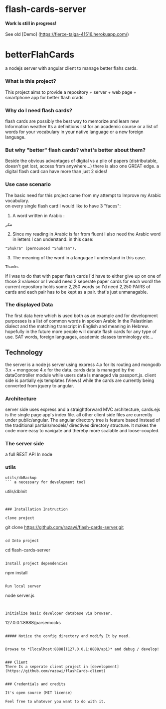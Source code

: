 # flash-cards-server

#### Work Is still in progress!

See old [Demo] (https://fierce-taiga-41516.herokuapp.com/)

# betterFlahCards
a nodejs server with angular client to manage better flahs cards.

### What is this project?
This project aims to provide a repository + server + web page + smartphone app for better flash crads.

### Why do I need flash cards?
flash cards are possibly the best way to memorize and learn new Information weather Its a definitions list for an academic course or a list of words for your vocabulary in your native language or a new foreign language.     

### But why "better" flash cards? what's better about them?
Beside the obvious advantages of digital vs a pile of papers (distributable, doesn't get lost, access from anywhere...)
there is also one GREAT edge. a digital flash card can have more than just 2 sides!    

### Use case scenario
The basic need for this project came from my attempt to Improve my Arabic vocabulary.    
on every single flash card I would like to have 3 "faces":

1) A word written in Arabic :
```
شكر
```

2) Since my reading in Arabic is far from fluent I also need the Arabic word in letters I can understand. in this case:
```
"Shukra" (pernounced "Shukran").
```

3) The meaning of the word in a langugae I understand in this case.
```
Thanks
```

If I was to do that with paper flash cards I'd have to either give up on one of those 3 valuesor or I would need 2 seperate
paper cards for each word! the current repository holds some 2,250 words so I'd need 2,250 PAIRS of cards and each pair has to be kept as a pair. that's just unmanagable.

### The displayed Data
The first data here which is used both as an example and for development purposses is a list of common words in spoken Arabic
In the Palastinian dialect and the matching transcript in English and meaning in Hebrew. hopefully in the future more people will donate flash cards for
any type of use. SAT words, foreign languages, academic classes terminology etc...


## Technology
the server is a node js server using express 4.x for its routing and mongodb 3.x + mongoose 4.x for the data. cards data is managed
by the dataController module while users data Is managed via passport.js.
client side is partially ejs templates (Views) while the cards are currently being converted from jquery to angular.

### Architecture
server side uses express and a straightforward MVC architecture, cards.ejs is the single page app's index file.
all other client side files are currently under public/angular.
The angular directory tree is feature based Instead of the traditional partials/models/
directives directory structure. It makes the code more easy to navigate and thereby more scalable and loose-coupled.

### The server side
a full REST API In node

### utils
```
utils/dbBackup
``` a necessary for development tool 

```
utils/dbInit 
``` with some nice async work to prevent DB timeout


### Installation Instruction

clone project
```
git clone https://github.com/razawi/flash-cards-server.git
```

cd Into project
```
cd flash-cards-server
```

Install project dependencies
```
npm install
```

Run local server
```
node server.js
```


Initialize basic developer database via browser.

```
127.0.0.1:8888/parsemocks
```

##### Notice the config directory and modify It by need.


Browse to *[localhost:8888](127.0.0.1:8888/api)* and debug / develop!


### Client
There Is a seperate client project in [development](https://github.com/razawi/flashCards-client) 


### Credentials and credits

It's open source (MIT license)

Feel free to whatever you want to do with it.



